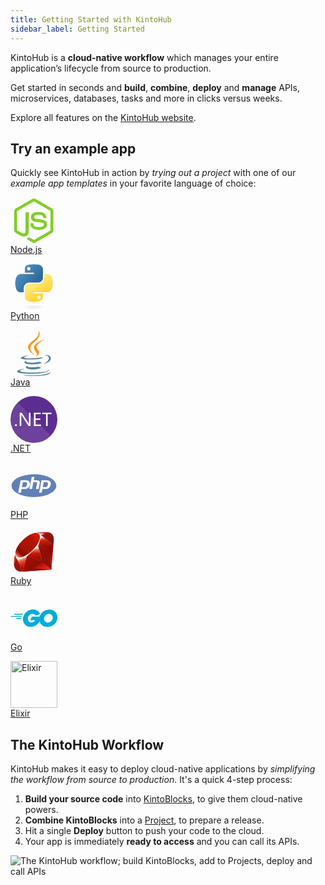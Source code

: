 ```yaml
---
title: Getting Started with KintoHub
sidebar_label: Getting Started
---
```


KintoHub is a __cloud-native workflow__ which manages your entire application’s lifecycle from source to production.

Get started in seconds and __build__, __combine__, __deploy__ and __manage__ APIs, microservices, databases, tasks and more in clicks versus weeks.

Explore all features on the [KintoHub website](https://www.kintohub.com).

## Try an example app

Quickly see KintoHub in action by _trying out a project_ with one of our _example app templates_ in your favorite language of choice:

<!-- Icons from: https://konpa.github.io/devicon/ -->

[<span class="float-left-padding center"><svg viewBox="0 0 128 128" width=75 height=75>
<path fill="#83CD29" d="M112.771 30.334l-44.097-25.605c-2.781-1.584-6.402-1.584-9.205 0l-44.568 25.605c-2.87 1.651-4.901 4.754-4.901 8.073v51.142c0 3.319 2.084 6.423 4.954 8.083l11.775 6.688c5.628 2.772 7.617 2.772 10.178 2.772 8.333 0 13.093-5.039 13.093-13.828v-50.49c0-.713-.371-1.774-1.071-1.774h-5.623c-.712 0-2.306 1.061-2.306 1.773v50.49c0 3.896-3.524 7.773-10.11 4.48l-12.167-7.013c-.424-.23-.723-.693-.723-1.181v-51.142c0-.482.555-.966.982-1.213l44.424-25.561c.415-.235 1.025-.235 1.439 0l43.882 25.555c.42.253.272.722.272 1.219v51.142c0 .488.183.963-.232 1.198l-44.086 25.576c-.378.227-.847.227-1.261 0l-11.307-6.749c-.341-.198-.746-.269-1.073-.086-3.146 1.783-3.726 2.02-6.677 3.043-.726.253-1.797.692.41 1.929l14.798 8.754c1.417.82 3.027 1.246 4.647 1.246 1.642 0 3.25-.426 4.667-1.246l43.885-25.582c2.87-1.672 4.23-4.764 4.23-8.083v-51.142c0-3.319-1.36-6.414-4.229-8.073zM77.91 81.445c-11.726 0-14.309-3.235-15.17-9.066-.1-.628-.633-1.379-1.272-1.379h-5.731c-.709 0-1.279.86-1.279 1.566 0 7.466 4.059 16.512 23.453 16.512 14.039 0 22.088-5.455 22.088-15.109 0-9.572-6.467-12.084-20.082-13.886-13.762-1.819-15.16-2.738-15.16-5.962 0-2.658 1.184-6.203 11.374-6.203 9.105 0 12.461 1.954 13.842 8.091.118.577.645.991 1.24.991h5.754c.354 0 .692-.143.94-.396.24-.272.367-.613.335-.979-.891-10.568-7.912-15.493-22.112-15.493-12.631 0-20.166 5.334-20.166 14.275 0 9.698 7.497 12.378 19.622 13.577 14.505 1.422 15.633 3.542 15.633 6.395 0 4.955-3.978 7.066-13.309 7.066z"></path>
</svg>  
Node.js</span>](introduction/try-deploying/nodejs-app.md)

[<span class="float-left-padding center"><svg viewBox="0 0 128 128" width=75 height=75>
<linearGradient id="a" gradientUnits="userSpaceOnUse" x1="70.252" y1="1237.476" x2="170.659" y2="1151.089" gradientTransform="matrix(.563 0 0 -.568 -29.215 707.817)"><stop offset="0" stop-color="#5A9FD4"/><stop offset="1" stop-color="#306998"/></linearGradient><path fill="url(#a)" d="M63.391 1.988c-4.222.02-8.252.379-11.8 1.007-10.45 1.846-12.346 5.71-12.346 12.837v9.411h24.693v3.137h-33.961c-7.176 0-13.46 4.313-15.426 12.521-2.268 9.405-2.368 15.275 0 25.096 1.755 7.311 5.947 12.519 13.124 12.519h8.491v-11.282c0-8.151 7.051-15.34 15.426-15.34h24.665c6.866 0 12.346-5.654 12.346-12.548v-23.513c0-6.693-5.646-11.72-12.346-12.837-4.244-.706-8.645-1.027-12.866-1.008zm-13.354 7.569c2.55 0 4.634 2.117 4.634 4.721 0 2.593-2.083 4.69-4.634 4.69-2.56 0-4.633-2.097-4.633-4.69-.001-2.604 2.073-4.721 4.633-4.721z"/><linearGradient id="b" gradientUnits="userSpaceOnUse" x1="209.474" y1="1098.811" x2="173.62" y2="1149.537" gradientTransform="matrix(.563 0 0 -.568 -29.215 707.817)"><stop offset="0" stop-color="#FFD43B"/><stop offset="1" stop-color="#FFE873"/></linearGradient><path fill="url(#b)" d="M91.682 28.38v10.966c0 8.5-7.208 15.655-15.426 15.655h-24.665c-6.756 0-12.346 5.783-12.346 12.549v23.515c0 6.691 5.818 10.628 12.346 12.547 7.816 2.297 15.312 2.713 24.665 0 6.216-1.801 12.346-5.423 12.346-12.547v-9.412h-24.664v-3.138h37.012c7.176 0 9.852-5.005 12.348-12.519 2.578-7.735 2.467-15.174 0-25.096-1.774-7.145-5.161-12.521-12.348-12.521h-9.268zm-13.873 59.547c2.561 0 4.634 2.097 4.634 4.692 0 2.602-2.074 4.719-4.634 4.719-2.55 0-4.633-2.117-4.633-4.719 0-2.595 2.083-4.692 4.633-4.692z"/><radialGradient id="c" cx="1825.678" cy="444.45" r="26.743" gradientTransform="matrix(0 -.24 -1.055 0 532.979 557.576)" gradientUnits="userSpaceOnUse"><stop offset="0" stop-color="#B8B8B8" stop-opacity=".498"/><stop offset="1" stop-color="#7F7F7F" stop-opacity="0"/></radialGradient><path opacity=".444" fill="url(#c)" enable-background="new" d="M97.309 119.597c0 3.543-14.816 6.416-33.091 6.416-18.276 0-33.092-2.873-33.092-6.416 0-3.544 14.815-6.417 33.092-6.417 18.275 0 33.091 2.872 33.091 6.417z"/></svg>  
Python</span>](introduction/try-deploying/python-app.md)

[<span class="float-left-padding center"><svg viewBox="0 0 128 128" width=75 height=75>
<path fill="#5382A1" d="M47.617 98.12s-4.767 2.774 3.397 3.71c9.892 1.13 14.947.968 25.845-1.092 0 0 2.871 1.795 6.873 3.351-24.439 10.47-55.308-.607-36.115-5.969zM44.629 84.455s-5.348 3.959 2.823 4.805c10.567 1.091 18.91 1.18 33.354-1.6 0 0 1.993 2.025 5.132 3.131-29.542 8.64-62.446.68-41.309-6.336z"></path><path fill="#F8981D" d="M69.802 61.271c6.025 6.935-1.58 13.17-1.58 13.17s15.289-7.891 8.269-17.777c-6.559-9.215-11.587-13.792 15.635-29.58 0 .001-42.731 10.67-22.324 34.187z"></path><path fill="#5382A1" d="M102.123 108.229s3.529 2.91-3.888 5.159c-14.102 4.272-58.706 5.56-71.094.171-4.451-1.938 3.899-4.625 6.526-5.192 2.739-.593 4.303-.485 4.303-.485-4.953-3.487-32.013 6.85-13.743 9.815 49.821 8.076 90.817-3.637 77.896-9.468zM49.912 70.294s-22.686 5.389-8.033 7.348c6.188.828 18.518.638 30.011-.326 9.39-.789 18.813-2.474 18.813-2.474s-3.308 1.419-5.704 3.053c-23.042 6.061-67.544 3.238-54.731-2.958 10.832-5.239 19.644-4.643 19.644-4.643zM90.609 93.041c23.421-12.167 12.591-23.86 5.032-22.285-1.848.385-2.677.72-2.677.72s.688-1.079 2-1.543c14.953-5.255 26.451 15.503-4.823 23.725 0-.002.359-.327.468-.617z"></path><path fill="#F8981D" d="M76.491 1.587s12.968 12.976-12.303 32.923c-20.266 16.006-4.621 25.13-.007 35.559-11.831-10.673-20.509-20.07-14.688-28.815 8.548-12.834 32.229-19.059 26.998-39.667z"></path><path fill="#5382A1" d="M52.214 126.021c22.476 1.437 57-.8 57.817-11.436 0 0-1.571 4.032-18.577 7.231-19.186 3.612-42.854 3.191-56.887.874 0 .001 2.875 2.381 17.647 3.331z"></path>
</svg>  
Java</span>](introduction/try-deploying/java-app.md)

[<span class="float-left-padding center"><svg id="Layer_1" data-name="Layer 1" viewBox="0 0 64 64" width=75 height=75><defs><style>.cls-1{fill:#5c2d91;}.cls-2,.cls-3{fill:#fff;}.cls-2{opacity:0.1;}</style></defs><title>logo_NET</title><circle class="cls-1" cx="32" cy="32" r="32"/><path class="cls-2" d="M9.82,9A32,32,0,1,0,55,54.18Z"/><path class="cls-3" d="M7.4,41.25a1.35,1.35,0,0,1-1-.42,1.38,1.38,0,0,1-.41-1,1.4,1.4,0,0,1,.41-1,1.34,1.34,0,0,1,1-.43,1.37,1.37,0,0,1,1,.43,1.39,1.39,0,0,1,.42,1,1.37,1.37,0,0,1-.42,1A1.38,1.38,0,0,1,7.4,41.25Z"/><path class="cls-3" d="M27.27,41H24.65L15.28,26.46a6.06,6.06,0,0,1-.58-1.14h-.08a18.71,18.71,0,0,1,.1,2.5V41H12.59V22.77h2.77l9.12,14.28q.57.89.74,1.22h.05a19.29,19.29,0,0,1-.13-2.68V22.77h2.13Z"/><path class="cls-3" d="M41.69,41H32V22.77h9.24V24.7H34.18v6.06h6.58v1.92H34.18V39h7.52Z"/><path class="cls-3" d="M56,24.7H50.7V41H48.57V24.7H43.33V22.77H56Z"/></svg>  
.NET</span>](introduction/try-deploying/dotnet-app.md)

[<span class="float-left-padding center"><svg viewBox="0 0 128 128" width=75 height=75>
<path fill="#6181B6" d="M64 33.039c-33.74 0-61.094 13.862-61.094 30.961s27.354 30.961 61.094 30.961 61.094-13.862 61.094-30.961-27.354-30.961-61.094-30.961zm-15.897 36.993c-1.458 1.364-3.077 1.927-4.86 2.507-1.783.581-4.052.461-6.811.461h-6.253l-1.733 10h-7.301l6.515-34h14.04c4.224 0 7.305 1.215 9.242 3.432 1.937 2.217 2.519 5.364 1.747 9.337-.319 1.637-.856 3.159-1.614 4.515-.759 1.357-1.75 2.624-2.972 3.748zm21.311 2.968l2.881-14.42c.328-1.688.208-2.942-.361-3.555-.57-.614-1.782-1.025-3.635-1.025h-5.79l-3.731 19h-7.244l6.515-33h7.244l-1.732 9h6.453c4.061 0 6.861.815 8.402 2.231s2.003 3.356 1.387 6.528l-3.031 15.241h-7.358zm40.259-11.178c-.318 1.637-.856 3.133-1.613 4.488-.758 1.357-1.748 2.598-2.971 3.722-1.458 1.364-3.078 1.927-4.86 2.507-1.782.581-4.053.461-6.812.461h-6.253l-1.732 10h-7.301l6.514-34h14.041c4.224 0 7.305 1.215 9.241 3.432 1.935 2.217 2.518 5.418 1.746 9.39zM95.919 54h-5.001l-2.727 14h4.442c2.942 0 5.136-.29 6.576-1.4 1.442-1.108 2.413-2.828 2.918-5.421.484-2.491.264-4.434-.66-5.458-.925-1.024-2.774-1.721-5.548-1.721zM38.934 54h-5.002l-2.727 14h4.441c2.943 0 5.136-.29 6.577-1.4 1.441-1.108 2.413-2.828 2.917-5.421.484-2.491.264-4.434-.66-5.458s-2.772-1.721-5.546-1.721z"></path>
</svg>  
PHP</span>](introduction/try-deploying/php-app.md)

[<span class="float-left-padding center"><svg width=75 height=75 viewBox="-22 -22 300 300" preserveAspectRatio="xMidYMid">
    <defs>
        <linearGradient x1="84.7503645%" y1="111.399353%" x2="58.2543962%" y2="64.5837087%" id="linearGradient-1">
            <stop stop-color="#FB7655" offset="0%"></stop>
            <stop stop-color="#FB7655" offset="0%"></stop>
            <stop stop-color="#E42B1E" offset="41%"></stop>
            <stop stop-color="#990000" offset="99%"></stop>
            <stop stop-color="#990000" offset="100%"></stop>
        </linearGradient>
        <linearGradient x1="116.651024%" y1="60.8903211%" x2="1.74616041%" y2="19.2879503%" id="linearGradient-2">
            <stop stop-color="#871101" offset="0%"></stop>
            <stop stop-color="#871101" offset="0%"></stop>
            <stop stop-color="#911209" offset="99%"></stop>
            <stop stop-color="#911209" offset="100%"></stop>
        </linearGradient>
        <linearGradient x1="75.7744024%" y1="219.327131%" x2="38.9781357%" y2="7.82868176%" id="linearGradient-3">
            <stop stop-color="#871101" offset="0%"></stop>
            <stop stop-color="#871101" offset="0%"></stop>
            <stop stop-color="#911209" offset="99%"></stop>
            <stop stop-color="#911209" offset="100%"></stop>
        </linearGradient>
        <linearGradient x1="50.012428%" y1="7.23449921%" x2="66.4830414%" y2="79.1354134%" id="linearGradient-4">
            <stop stop-color="#FFFFFF" offset="0%"></stop>
            <stop stop-color="#FFFFFF" offset="0%"></stop>
            <stop stop-color="#E57252" offset="23%"></stop>
            <stop stop-color="#DE3B20" offset="46%"></stop>
            <stop stop-color="#A60003" offset="99%"></stop>
            <stop stop-color="#A60003" offset="100%"></stop>
        </linearGradient>
        <linearGradient x1="46.1741749%" y1="16.347907%" x2="49.9323342%" y2="83.0468449%" id="linearGradient-5">
            <stop stop-color="#FFFFFF" offset="0%"></stop>
            <stop stop-color="#FFFFFF" offset="0%"></stop>
            <stop stop-color="#E4714E" offset="23%"></stop>
            <stop stop-color="#BE1A0D" offset="56%"></stop>
            <stop stop-color="#A80D00" offset="99%"></stop>
            <stop stop-color="#A80D00" offset="100%"></stop>
        </linearGradient>
        <linearGradient x1="36.9653573%" y1="15.5936471%" x2="49.5282324%" y2="92.4776332%" id="linearGradient-6">
            <stop stop-color="#FFFFFF" offset="0%"></stop>
            <stop stop-color="#FFFFFF" offset="0%"></stop>
            <stop stop-color="#E46342" offset="18%"></stop>
            <stop stop-color="#C82410" offset="40%"></stop>
            <stop stop-color="#A80D00" offset="99%"></stop>
            <stop stop-color="#A80D00" offset="100%"></stop>
        </linearGradient>
        <linearGradient x1="13.6086166%" y1="58.3456855%" x2="85.7636612%" y2="-46.7167814%" id="linearGradient-7">
            <stop stop-color="#FFFFFF" offset="0%"></stop>
            <stop stop-color="#FFFFFF" offset="0%"></stop>
            <stop stop-color="#C81F11" offset="54%"></stop>
            <stop stop-color="#BF0905" offset="99%"></stop>
            <stop stop-color="#BF0905" offset="100%"></stop>
        </linearGradient>
        <linearGradient x1="27.6242038%" y1="21.1345847%" x2="50.7445145%" y2="79.0557818%" id="linearGradient-8">
            <stop stop-color="#FFFFFF" offset="0%"></stop>
            <stop stop-color="#FFFFFF" offset="0%"></stop>
            <stop stop-color="#DE4024" offset="31%"></stop>
            <stop stop-color="#BF190B" offset="99%"></stop>
            <stop stop-color="#BF190B" offset="100%"></stop>
        </linearGradient>
        <linearGradient x1="-20.6671297%" y1="122.281897%" x2="104.241521%" y2="-6.34211007%" id="linearGradient-9">
            <stop stop-color="#BD0012" offset="0%"></stop>
            <stop stop-color="#BD0012" offset="0%"></stop>
            <stop stop-color="#FFFFFF" offset="7%"></stop>
            <stop stop-color="#FFFFFF" offset="17%"></stop>
            <stop stop-color="#C82F1C" offset="27%"></stop>
            <stop stop-color="#820C01" offset="33%"></stop>
            <stop stop-color="#A31601" offset="46%"></stop>
            <stop stop-color="#B31301" offset="72%"></stop>
            <stop stop-color="#E82609" offset="99%"></stop>
            <stop stop-color="#E82609" offset="100%"></stop>
        </linearGradient>
        <linearGradient x1="58.7919609%" y1="65.2049657%" x2="11.9636556%" y2="50.1275621%" id="linearGradient-10">
            <stop stop-color="#8C0C01" offset="0%"></stop>
            <stop stop-color="#8C0C01" offset="0%"></stop>
            <stop stop-color="#990C00" offset="54%"></stop>
            <stop stop-color="#A80D0E" offset="99%"></stop>
            <stop stop-color="#A80D0E" offset="100%"></stop>
        </linearGradient>
        <linearGradient x1="79.3194899%" y1="62.7538068%" x2="23.088288%" y2="17.8876818%" id="linearGradient-11">
            <stop stop-color="#7E110B" offset="0%"></stop>
            <stop stop-color="#7E110B" offset="0%"></stop>
            <stop stop-color="#9E0C00" offset="99%"></stop>
            <stop stop-color="#9E0C00" offset="100%"></stop>
        </linearGradient>
        <linearGradient x1="92.8800277%" y1="74.1223655%" x2="59.8414537%" y2="39.7039965%" id="linearGradient-12">
            <stop stop-color="#79130D" offset="0%"></stop>
            <stop stop-color="#79130D" offset="0%"></stop>
            <stop stop-color="#9E120B" offset="99%"></stop>
            <stop stop-color="#9E120B" offset="100%"></stop>
        </linearGradient>
        <radialGradient cx="32.0008013%" cy="40.2100469%" fx="32.0008013%" fy="40.2100469%" r="69.5729556%" id="radialGradient-13">
            <stop stop-color="#A80D00" offset="0%"></stop>
            <stop stop-color="#A80D00" offset="0%"></stop>
            <stop stop-color="#7E0E08" offset="99%"></stop>
            <stop stop-color="#7E0E08" offset="100%"></stop>
        </radialGradient>
        <radialGradient cx="13.5493795%" cy="40.859922%" fx="13.5493795%" fy="40.859922%" r="88.3861936%" id="radialGradient-14">
            <stop stop-color="#A30C00" offset="0%"></stop>
            <stop stop-color="#A30C00" offset="0%"></stop>
            <stop stop-color="#800E08" offset="99%"></stop>
            <stop stop-color="#800E08" offset="100%"></stop>
        </radialGradient>
        <linearGradient x1="56.5701955%" y1="101.716594%" x2="3.10480737%" y2="11.9932603%" id="linearGradient-15">
            <stop stop-color="#8B2114" offset="0%"></stop>
            <stop stop-color="#8B2114" offset="0%"></stop>
            <stop stop-color="#9E100A" offset="43%"></stop>
            <stop stop-color="#B3100C" offset="99%"></stop>
            <stop stop-color="#B3100C" offset="100%"></stop>
        </linearGradient>
        <linearGradient x1="30.8698732%" y1="35.5989756%" x2="92.4707626%" y2="100.693616%" id="linearGradient-16">
            <stop stop-color="#B31000" offset="0%"></stop>
            <stop stop-color="#B31000" offset="0%"></stop>
            <stop stop-color="#910F08" offset="44%"></stop>
            <stop stop-color="#791C12" offset="99%"></stop>
            <stop stop-color="#791C12" offset="100%"></stop>
        </linearGradient>
    </defs>
    <g>
        <path d="M197.467337,167.763618 L51.9461307,254.173266 L240.368563,241.387417 L254.880804,51.3929648 L197.467337,167.763618 Z" fill="url(#linearGradient-1)"></path>
        <path d="M240.677307,241.257487 L224.482412,129.479397 L180.369367,187.729045 L240.677307,241.257487 Z" fill="url(#linearGradient-2)"></path>
        <path d="M240.896,241.257487 L122.249648,231.943719 L52.5764824,253.930131 L240.896,241.257487 Z" fill="url(#linearGradient-3)"></path>
        <path d="M52.7437186,253.954573 L82.3831156,156.854673 L17.161005,170.800884 L52.7437186,253.954573 Z" fill="url(#linearGradient-4)"></path>
        <path d="M180.357789,188.050653 L153.085427,81.2253266 L75.0375879,154.384724 L180.357789,188.050653 Z" fill="url(#linearGradient-5)"></path>
        <path d="M248.693065,82.7304523 L174.916181,22.4739698 L154.371859,88.8924623 L248.693065,82.7304523 Z" fill="url(#linearGradient-6)"></path>
        <path d="M214.190955,0.990552764 L170.799598,24.9696482 L143.424322,0.668944724 L214.190955,0.990552764 Z" fill="url(#linearGradient-7)"></path>
        <path d="M0,203.37206 L18.1772864,170.220704 L3.47336683,130.727236 L0,203.37206 Z" fill="url(#linearGradient-8)"></path>
        <path d="M2.49567839,129.479397 L17.2896482,171.442814 L81.5726633,157.020623 L154.963618,88.8139899 L175.675176,23.0271357 L143.062834,0 L87.617608,20.7501508 C70.1491457,36.9977889 36.2516583,69.1457286 35.0295477,69.7503518 C33.8203015,70.3678392 12.6456281,110.388744 2.49567839,129.479397 L2.49567839,129.479397 Z" fill="#FFFFFF"></path>
        <path d="M54.441809,54.0944724 C92.3015075,16.5563819 141.108744,-5.62170854 159.839196,13.2759799 C178.55807,32.1736683 158.707136,78.0992965 120.847437,115.624523 C82.9877387,153.149749 34.7851256,176.54995 16.0675377,157.652261 C-2.66291457,138.767437 16.5821106,91.6196985 54.441809,54.0944724 L54.441809,54.0944724 Z" fill="url(#linearGradient-9)"></path>
        <path d="M52.7437186,253.91598 L82.1515578,156.507337 L179.817487,187.883417 C144.504925,220.996181 105.230151,248.988945 52.7437186,253.91598 L52.7437186,253.91598 Z" fill="url(#linearGradient-10)"></path>
        <path d="M155.092261,88.6223116 L180.164824,187.934874 C209.662714,156.918995 236.137487,123.574673 249.103437,82.3316583 L155.092261,88.6223116 L155.092261,88.6223116 Z" fill="url(#linearGradient-11)"></path>
        <path d="M248.847437,82.8333668 C258.881608,52.5507538 261.197186,9.1079397 213.880925,1.04201005 L175.056402,22.4868342 L248.847437,82.8333668 L248.847437,82.8333668 Z" fill="url(#linearGradient-12)"></path>
        <path d="M0,202.934673 C1.38934673,252.913849 37.4480402,253.658693 52.8080402,254.097367 L17.3282412,171.236985 L0,202.934673 L0,202.934673 Z" fill="#9E1209"></path>
        <path d="M155.232482,88.7766834 C177.899417,102.708744 223.58191,130.688643 224.508141,131.203216 C225.947658,132.013668 244.203417,100.418894 248.345729,82.5632161 L155.232482,88.7766834 L155.232482,88.7766834 Z" fill="url(#radialGradient-13)"></path>
        <path d="M82.1129648,156.507337 L121.426332,232.355377 C144.672161,219.748342 162.875176,204.388342 179.547337,187.934874 L82.1129648,156.507337 L82.1129648,156.507337 Z" fill="url(#radialGradient-14)"></path>
        <path d="M17.1738693,171.339899 L11.6036181,237.668342 C22.1137688,252.024925 36.5732663,253.272764 51.7403015,252.153568 C40.7670352,224.842613 18.8462312,170.233568 17.1738693,171.339899 L17.1738693,171.339899 Z" fill="url(#linearGradient-15)"></path>
        <path d="M174.826131,22.6540704 L252.925427,33.6144724 C248.757387,15.9517588 235.957387,4.55396985 214.139497,0.990552764 L174.826131,22.6540704 L174.826131,22.6540704 Z" fill="url(#linearGradient-16)"></path>
    </g>
</svg>  
Ruby</span>](introduction/try-deploying/ruby-app.md)

[<span class="float-left-padding center"><svg xmlns="http://www.w3.org/2000/svg" viewBox="0 0 256 95.643" width="75" height="75" fill="#00acd7"><path d="M19.32 28.96c-.5 0-.623-.25-.374-.623l2.617-3.365c.25-.374.872-.623 1.37-.623H67.43c.5 0 .623.374.374.748l-2.12 3.24c-.25.374-.872.748-1.246.748l-45.12-.125zM.5 40.427c-.5 0-.623-.25-.374-.623l2.617-3.365c.25-.374.872-.623 1.37-.623H60.95c.5 0 .748.374.623.748l-.997 2.99c-.125.5-.623.748-1.122.748L.5 40.427zm30.163 11.467c-.5 0-.623-.374-.374-.748l1.745-3.116c.25-.374.748-.748 1.246-.748h24.928c.5 0 .748.374.748.872l-.25 2.99c0 .5-.5.872-.872.872l-27.172-.125zm129.38-25.178L139.1 32.2c-1.87.5-1.994.623-3.615-1.246-1.87-2.12-3.24-3.5-5.858-4.736-7.852-3.864-15.456-2.742-22.56 1.87-8.476 5.484-12.838 13.586-12.714 23.682.125 9.97 6.98 18.198 16.827 19.57 8.476 1.122 15.58-1.87 21.19-8.226 1.122-1.37 2.12-2.867 3.365-4.612H111.68c-2.617 0-3.24-1.62-2.368-3.74 1.62-3.864 4.612-10.345 6.357-13.586.374-.748 1.246-1.994 3.116-1.994h45.37c-.25 3.365-.25 6.73-.748 10.096-1.37 8.974-4.736 17.2-10.22 24.43-8.974 11.84-20.69 19.195-35.523 21.19-12.215 1.62-23.557-.748-33.53-8.226C74.9 79.69 69.675 70.466 68.304 59c-1.62-13.586 2.368-25.8 10.595-36.52 8.85-11.592 20.566-18.946 34.9-21.563 11.716-2.12 22.934-.748 33.03 6.107 6.606 4.362 11.342 10.345 14.46 17.575.748 1.122.25 1.745-1.246 2.12z"/><path d="M201.297 95.643c-11.342-.25-21.688-3.5-30.413-10.97-7.354-6.357-11.966-14.46-13.46-24.056-2.244-14.085 1.62-26.55 10.096-37.642 9.1-11.966 20.067-18.198 34.9-20.815 12.714-2.244 24.68-.997 35.523 6.357 9.847 6.73 15.954 15.83 17.575 27.795 2.12 16.827-2.742 30.537-14.334 42.254-8.226 8.35-18.322 13.586-29.914 15.954-3.365.623-6.73.748-9.97 1.122zm29.665-50.355c-.125-1.62-.125-2.867-.374-4.113-2.244-12.34-13.586-19.32-25.427-16.577-11.592 2.617-19.07 9.97-21.812 21.688-2.244 9.722 2.493 19.57 11.467 23.557 6.855 2.99 13.71 2.617 20.317-.748 9.847-5.1 15.206-13.087 15.83-23.807z"/></svg>  
Go</span>](introduction/try-deploying/go-app.md)

[<span class="float-left-padding center"><img src="https://upload.wikimedia.org/wikipedia/en/a/a4/Elixir_programming_language_logo.png" height=75 alt="Elixir" style="display: inline-block" />  
Elixir</span>](introduction/try-deploying/elixir-app.md)

<div style="clear: both"></div>

## The KintoHub Workflow

KintoHub makes it easy to deploy cloud-native applications by _simplifying the workflow from source to production_. It's a quick 4-step process:

1. __Build your source code__ into [KintoBlocks](kintoblocks/introduction.md), to give them cloud-native powers.
2. __Combine KintoBlocks__ into a [Project](projects/introduction.md), to prepare a release.
3. Hit a single __Deploy__ button to push your code to the cloud.
4. Your app is immediately __ready to access__ and you can call its APIs.

![The KintoHub workflow; build KintoBlocks, add to Projects, deploy and call APIs](assets/introduction/getting-started/kintohub-workflow.svg)

<!--
TODO: Animated GIF of workflow. / Video?
-->
